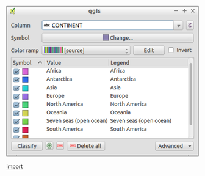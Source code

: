 ![](../images/QgsCategorizedSymbolRendererV2Widget-standalone.png)

[import](../gui/qgis-sample-QgsCategorizedSymbolRendererV2Widget.py)
